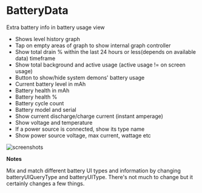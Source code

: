 # BatteryData

Extra battery info in battery usage view

* Shows level history graph
* Tap on empty areas of graph to show internal graph controller
* Show total drain % within the last 24 hours or less(depends on available data) timeframe
* Show total background and active usage (active usage != on screen usage)
* Button to show/hide system demons' battery usage
* Current battery level in mAh
* Battery health in mAh
* Battery health %
* Battery cycle count
* Battery model and serial
* Show current discharge/charge current (instant amperage)
* Show voltage and temperature
* If a power source is connected, show its type name
* Show power source voltage, max current, wattage etc

![screenshots](https://i.imgur.com/iMgEbJB.png)

**Notes**

Mix and match different battery UI types and information by changing batteryUIQueryType and batteryUIType. There's not much to change but it certainly changes a few things.
